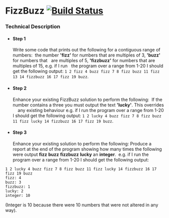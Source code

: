 # FizzBuzz [![Build Status](https://travis-ci.org/mguilherme/FizzBuzz.svg?branch=master)](https://travis-ci.org/mguilherme/FizzBuzz)

### Technical Description

- #### Step 1
  Write some code that prints out the following for a contiguous range of numbers:
  the number **'fizz'** for numbers that are multiples of 3, **'buzz'** for numbers that   are multiples of 5, **'fizzbuzz'** for numbers that are multiples of 15, e.g. if I run   the program over a range from 1-20 I should get the following output: `1 2 fizz 4 buzz fizz 7 8 fizz buzz 11 fizz 13 14 fizzbuzz 16 17 fizz 19 buzz`.

- #### Step 2
  Enhance your existing FizzBuzz solution to perform the following:
  If the number contains a three you must output the text **'lucky'**. This overrides     any existing behaviour e.g. if I run the program over a range from 1-20 I should get the following output: `1 2 lucky 4 buzz fizz 7 8 fizz buzz 11 fizz lucky 14 fizzbuzz 16 17 fizz 19 buzz`.

- #### Step 3
  Enhance your existing solution to perform the following:
  Produce a report at the end of the program showing how many times the following were     output **fizz** **buzz** **fizzbuzz** **lucky** an **integer**.
  e.g. if I run the program over a range from 1-20 I should get the following output:
```
1 2 lucky 4 buzz fizz 7 8 fizz buzz 11 fizz lucky 14 fizzbuzz 16 17 fizz 19 buzz
fizz: 4
buzz: 3
fizzbuzz: 1
lucky: 2
integer: 10
```
(Integer is 10 because there were 10 numbers that were not altered in any way).

